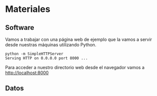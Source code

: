 # Materiales
## Software
Vamos a trabajar con una página web de ejemplo que la vamos a servir desde nuestras máquinas utilizando Python.

    python -m SimpleHTTPServer
    Serving HTTP on 0.0.0.0 port 8000 ...

Para acceder a nuestro directorio web desde el navegador vamos a [http://localhost:8000](http://localhost:8000)

## Datos
